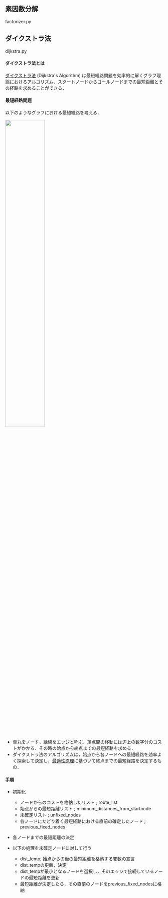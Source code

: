 ## 素因数分解
factorizer.py

## ダイクストラ法
dijkstra.py

#### ダイクストラ法とは
[ダイクストラ法](https://ja.wikipedia.org/wiki/%E3%83%80%E3%82%A4%E3%82%AF%E3%82%B9%E3%83%88%E3%83%A9%E6%B3%95) (Dijkstra's Algorithm) は最短経路問題を効率的に解くグラフ理論におけるアルゴリズム．スタートノードからゴールノードまでの最短距離とその経路を求めることができる．

#### 最短経路問題
以下のようなグラフにおける最短経路を考える．

<img src="http://cdn-ak.f.st-hatena.com/images/fotolife/k/kuuso1/20151213/20151213071247.png" width="50%">

- 青丸をノード，緑線をエッジと呼ぶ．頂点間の移動には辺上の数字分のコストがかかる．その時の始点から終点までの最短経路を求める．
- ダイクストラ法のアルゴリズムは，始点から各ノードへの最短経路を効率よく探索して決定し，[最適性原理](http://www.msi.co.jp/nuopt/glossary/term_f5a4fc8856e71f6ca220d1baf48b73b58a2bc1e7.html)に基づいて終点までの最短経路を決定するもの．




#### 手順
- 初期化
	- ノードからのコストを格納したリスト ; route_list
	- 始点からの最短距離リスト ; minimum_distances_from_startnode
	- 未確定リスト ; unfixed_nodes
	- 各ノードにたどり着く最短経路における直前の確定したノード ; previous_fixed_nodes

- 各ノードまでの最短距離の決定
- 以下の処理を未確定ノードに対して行う
	- dist_temp; 始点からの仮の最短距離を格納する変数の宣言
	- dist_tempの更新，決定
	- dist_tempが最小となるノードを選択し，そのエッジで接続しているノードの最短距離を更新
	- 最短距離が決定したら，その直前のノードをprevious_fixed_nodesに格納